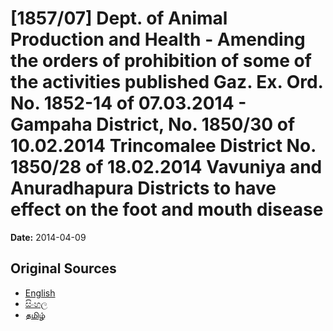 # [1857/07] Dept. of Animal Production and Health - Amending the orders of prohibition of some of the activities published Gaz. Ex. Ord. No. 1852-14 of 07.03.2014 - Gampaha District, No. 1850/30 of 10.02.2014 Trincomalee District No. 1850/28 of 18.02.2014 Vavuniya and Anuradhapura Districts to have effect on the foot and mouth disease

**Date:** 2014-04-09

## Original Sources

- [English](https://documents.gov.lk/view/extra-gazettes/2014/4/1857-07_E.pdf)
- [සිංහල](https://documents.gov.lk/view/extra-gazettes/2014/4/1857-07_S.pdf)
- [தமிழ்](https://documents.gov.lk/view/extra-gazettes/2014/4/1857-07_T.pdf)
